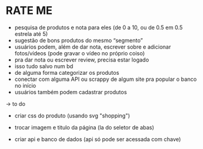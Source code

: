 # RATE ME
- pesquisa de produtos e nota para eles (de 0 a 10, ou de 0.5 em 0.5 estrela até 5)
- sugestão de bons produtos do mesmo “segmento”
- usuários podem, além de dar nota, escrever sobre e adicionar fotos/vídeos (pode gravar o vídeo no próprio coiso)
- pra dar nota ou escrever review, precisa estar logado
- isso tudo salvo num bd 
- de alguma forma categorizar os produtos
- conectar com alguma API ou scrappy de algum site pra popular o banco no início 
- usuários também podem cadastrar produtos

-> to do
- criar css do produto (usando svg "shopping")
- trocar imagem e titulo da página (la do seletor de abas)

- criar api e banco de dados (api só pode ser acessada com chave)
